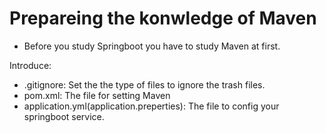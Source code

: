 

# Prepareing the konwledge of Maven

  - Before you study Springboot you have to study Maven at first.
  
Introduce:
  - .gitignore: Set the the type of files to ignore the trash files.  
  - pom.xml: The file for setting Maven
  - application.yml(application.preperties): The file to config your springboot service.
